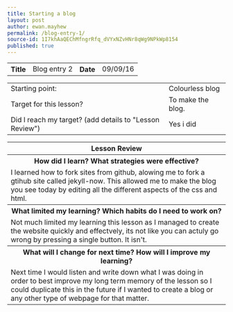 ```yaml
---
title: Starting a blog
layout: post
author: ewan.mayhew
permalink: /blog-entry-1/
source-id: 1I7khAaQEChMfngrRfq_dVYxNZvHNr8qWg9NPkWp8154
published: true
---
```

<table style="width:100%">
  <tr>
    <th>Title</th>
    <td>Blog entry 2</td>
    <th>Date</th>
    <td>09/09/16</td>
  </tr>
</table>


<table style="width:100%">
  <tr>
    <td>Starting point:</td>
    <td>Colourless blog </td>
  </tr>
  <tr>
    <td>Target for this lesson?</td>
    <td>To make the blog.</td>
  </tr>
  <tr>
    <td>Did I reach my target? 
(add details to "Lesson Review")</td>
    <td>Yes i did</td>
  </tr>
</table>

<table style="width:100%">
  <tr>
    <th>Lesson Review</th>
  </tr>
  <tr>
    <th>How did I learn? What strategies were effective? </th>
  </tr>
  <tr>
    <td>I learned how to fork sites from github, alowing me to fork a gtihub site called jekyll-now. This allowed me to make the blog you see today by editing all the different aspects of the css and html.</td>
  </tr>
  <tr>
    <th>What limited my learning? Which habits do I need to work on? </th>
  </tr>
  <tr>
   <td>Not much limited my learning this lesson as I managed to create the website quickly and effectvely, its not like you can actuly go wrong by pressing a single button. It isn't.</td>
  </tr>
  <tr>
  <th>What will I change for next time? How will I improve my learning?</th>
  </tr>
  <tr>
    <td>Next time I would listen and write down what I was doing in order to best improve my long term memory of the lesson so I could duplicate this in the future if I wanted to create a blog or any other type of webpage for that matter.</td>
  </tr>
</table>

<table style="width:100%">
